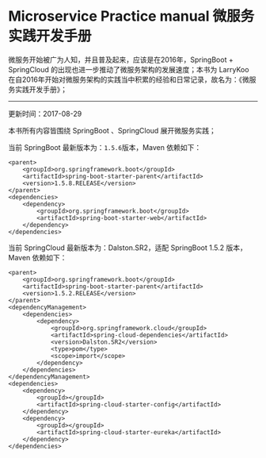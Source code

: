 # Microservice Practice manual 微服务实践开发手册

微服务开始被广为人知，并且普及起来，应该是在2016年，SpringBoot + SpringCloud 的出现也进一步推动了微服务架构的发展速度；本书为 LarryKoo 在自2016年开始对微服务架构的实践当中积累的经验和日常记录，故名为：《微服务实践开发手册》；

---

更新时间：2017-08-29

本书所有内容皆围绕 SpringBoot 、SpringCloud 展开微服务实践；

当前 SpringBoot 最新版本为：`1.5.6`版本，Maven 依赖如下：

```
<parent>
    <groupId>org.springframework.boot</groupId>
    <artifactId>spring-boot-starter-parent</artifactId>
    <version>1.5.8.RELEASE</version>
</parent>
<dependencies>
    <dependency>
        <groupId>org.springframework.boot</groupId>
        <artifactId>spring-boot-starter-web</artifactId>
    </dependency>
</dependencies>
```

当前 SpringCloud 最新版本为：Dalston.SR2，适配 SpringBoot 1.5.2 版本，Maven 依赖如下：

```
<parent>
    <groupId>org.springframework.boot</groupId>
    <artifactId>spring-boot-starter-parent</artifactId>
    <version>1.5.2.RELEASE</version>
</parent>
<dependencyManagement>
    <dependencies>
        <dependency>
            <groupId>org.springframework.cloud</groupId>
            <artifactId>spring-cloud-dependencies</artifactId>
            <version>Dalston.SR2</version>
            <type>pom</type>
            <scope>import</scope>
        </dependency>
    </dependencies>
</dependencyManagement>
<dependencies>
    <dependency>
        <groupId></groupId>
        <artifactId>spring-cloud-starter-config</artifactId>
    </dependency>
    <dependency>
        <groupId></groupId>
        <artifactId>spring-cloud-starter-eureka</artifactId>
    </dependency>
</dependencies>
```



